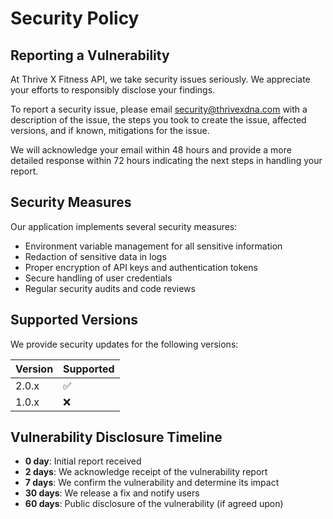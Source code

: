 # Security Policy

## Reporting a Vulnerability

At Thrive X Fitness API, we take security issues seriously. We appreciate your efforts to responsibly disclose your findings.

To report a security issue, please email security@thrivexdna.com with a description of the issue, the steps you took to create the issue, affected versions, and if known, mitigations for the issue. 

We will acknowledge your email within 48 hours and provide a more detailed response within 72 hours indicating the next steps in handling your report.

## Security Measures

Our application implements several security measures:

- Environment variable management for all sensitive information
- Redaction of sensitive data in logs
- Proper encryption of API keys and authentication tokens
- Secure handling of user credentials
- Regular security audits and code reviews

## Supported Versions

We provide security updates for the following versions:

| Version | Supported          |
| ------- | ------------------ |
| 2.0.x   | :white_check_mark: |
| 1.0.x   | :x:                |

## Vulnerability Disclosure Timeline

- **0 day**: Initial report received
- **2 days**: We acknowledge receipt of the vulnerability report
- **7 days**: We confirm the vulnerability and determine its impact
- **30 days**: We release a fix and notify users
- **60 days**: Public disclosure of the vulnerability (if agreed upon)
